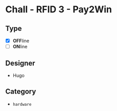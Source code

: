 # Chall - RFID 3 - Pay2Win

## Type

- [X] **OFF**line
- [ ] **ON**line

## Designer

- Hugo

## Category

- `hardware`